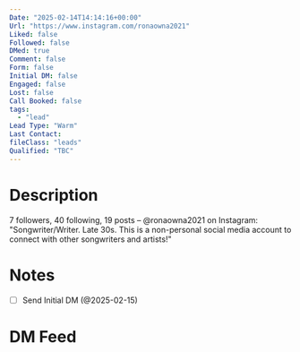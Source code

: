 ```yaml
---
Date: "2025-02-14T14:14:16+00:00"
Url: "https://www.instagram.com/ronaowna2021"
Liked: false
Followed: false
DMed: true
Comment: false
Form: false
Initial DM: false
Engaged: false
Lost: false
Call Booked: false
tags:
  - "lead"
Lead Type: "Warm"
Last Contact:
fileClass: "leads"
Qualified: "TBC"
---
```

# Description
7 followers, 40 following, 19 posts – @ronaowna2021 on Instagram: "Songwriter/Writer. Late 30s. This is a non-personal social media account to connect with other songwriters and artists!"
# Notes
- [ ] Send Initial DM (@2025-02-15)
# DM Feed